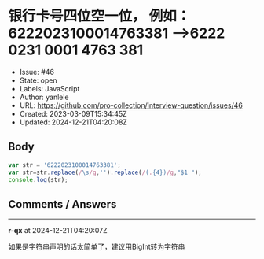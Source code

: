 # 银行卡号四位空一位， 例如：6222023100014763381 -->6222 0231 0001 4763 381

- Issue: #46
- State: open
- Labels: JavaScript
- Author: yanlele
- URL: https://github.com/pro-collection/interview-question/issues/46
- Created: 2023-03-09T15:34:45Z
- Updated: 2024-12-21T04:20:08Z

## Body

```javascript
var str = '6222023100014763381';
var str=str.replace(/\s/g,'').replace(/(.{4})/g,"$1 ");
console.log(str);
```


## Comments / Answers

---

**r-qx** at 2024-12-21T04:20:07Z

如果是字符串声明的话太简单了，建议用BigInt转为字符串
